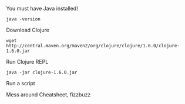 You must have Java installed!
````
java -version
````

Download Clojure
````
wget http://central.maven.org/maven2/org/clojure/clojure/1.6.0/clojure-1.6.0.jar
````

Run Clojure REPL
````
java -jar clojure-1.6.0.jar
````

Run a script



Mess around Cheatsheet, fizzbuzz
````
````

